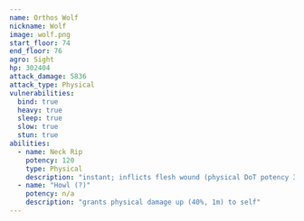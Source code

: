 ```yaml
---
name: Orthos Wolf
nickname: Wolf
image: wolf.png
start_floor: 74
end_floor: 76
agro: Sight
hp: 302404
attack_damage: 5836
attack_type: Physical
vulnerabilities:
  bind: true
  heavy: true
  sleep: true
  slow: true
  stun: true
abilities:
  - name: Neck Rip
    potency: 120
    type: Physical
    description: "instant; inflicts flesh wound (physical DoT potency 30, 30s)"
  - name: "Howl (?)"
    potency: n/a
    description: "grants physical damage up (40%, 1m) to self"
---
```

